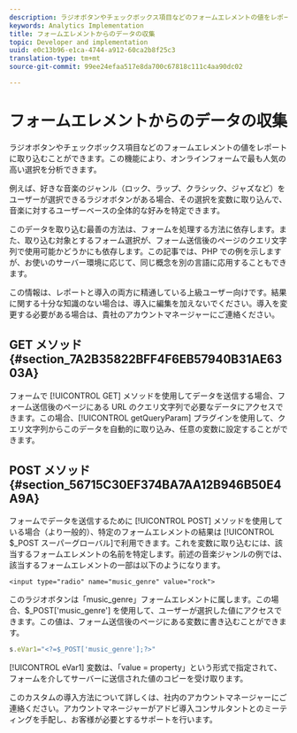 ```yaml
---
description: ラジオボタンやチェックボックス項目などのフォームエレメントの値をレポートに取り込むことができます。この機能により、オンラインフォームで最も人気の高い選択を分析できます。
keywords: Analytics Implementation
title: フォームエレメントからのデータの収集
topic: Developer and implementation
uuid: e0c13b96-e1ca-4744-a912-60ca2b8f25c3
translation-type: tm+mt
source-git-commit: 99ee24efaa517e8da700c67818c111c4aa90dc02

---
```



# フォームエレメントからのデータの収集

ラジオボタンやチェックボックス項目などのフォームエレメントの値をレポートに取り込むことができます。この機能により、オンラインフォームで最も人気の高い選択を分析できます。

例えば、好きな音楽のジャンル（ロック、ラップ、クラシック、ジャズなど）をユーザーが選択できるラジオボタンがある場合、その選択を変数に取り込んで、音楽に対するユーザーベースの全体的な好みを特定できます。

このデータを取り込む最善の方法は、フォームを処理する方法に依存します。また、取り込む対象とするフォーム選択が、フォーム送信後のページのクエリ文字列で使用可能かどうかにも依存します。この記事では、PHP での例を示しますが、お使いのサーバー環境に応じて、同じ概念を別の言語に応用することもできます。

この情報は、レポートと導入の両方に精通している上級ユーザー向けです。結果に関する十分な知識のない場合は、導入に編集を加えないでください。導入を変更する必要がある場合は、貴社のアカウントマネージャーにご連絡ください。

## GET メソッド {#section_7A2B35822BFF4F6EB57940B31AE6303A}

フォームで [!UICONTROL GET] メソッドを使用してデータを送信する場合、フォーム送信後のページにある URL のクエリ文字列で必要なデータにアクセスできます。この場合、[!UICONTROL getQueryParam] プラグインを使用して、クエリ文字列からこのデータを自動的に取り込み、任意の変数に設定することができます。

## POST メソッド {#section_56715C30EF374BA7AA12B946B50E4A9A}

フォームでデータを送信するために [!UICONTROL POST] メソッドを使用している場合（より一般的）、特定のフォームエレメントの結果は [!UICONTROL $_POST スーパーグローバル]で利用できます。これを変数に取り込むには、該当するフォームエレメントの名前を特定します。前述の音楽ジャンルの例では、該当するフォームエレメントの一部は以下のようになります。

```
<input type="radio" name="music_genre" value="rock">
```

このラジオボタンは「music_genre」フォームエレメントに属します。この場合、$_POST['music_genre'] を使用して、ユーザーが選択した値にアクセスできます。この値は、フォーム送信後のページにある変数に書き込むことができます。

```js
s.eVar1="<?=$_POST['music_genre'];?>"
```

[!UICONTROL eVar1] 変数は、「value = property」という形式で指定されて、フォームを介してサーバーに送信された値のコピーを受け取ります。

このカスタムの導入方法について詳しくは、社内のアカウントマネージャーにご連絡ください。アカウントマネージャーがアドビ導入コンサルタントとのミーティングを手配し、お客様が必要とするサポートを行います。
